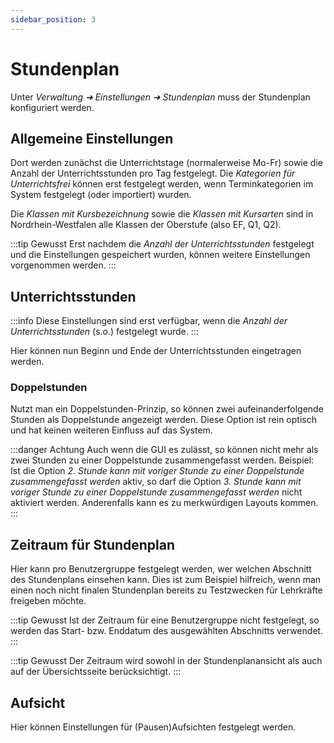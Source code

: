 ```yaml
---
sidebar_position: 3
---
```


# Stundenplan

Unter *Verwaltung ➜ Einstellungen ➜ Stundenplan* muss der Stundenplan konfiguriert werden.

## Allgemeine Einstellungen

Dort werden zunächst die Unterrichtstage (normalerweise Mo-Fr) sowie die Anzahl der Unterrichtsstunden pro Tag festgelegt.
Die *Kategorien für Unterrichtsfrei* können erst festgelegt werden, wenn Terminkategorien im System festgelegt (oder importiert)
wurden.

Die *Klassen mit Kursbezeichnung* sowie die *Klassen mit Kursarten* sind in Nordrhein-Westfalen alle Klassen der Oberstufe (also EF, Q1, Q2).

:::tip Gewusst
Erst nachdem die *Anzahl der Unterrichtsstunden* festgelegt und die Einstellungen gespeichert wurden, können weitere
Einstellungen vorgenommen werden.
:::

## Unterrichtsstunden

:::info
Diese Einstellungen sind erst verfügbar, wenn die *Anzahl der Unterrichtsstunden* (s.o.) festgelegt wurde.
:::

Hier können nun Beginn und Ende der Unterrichtsstunden eingetragen werden.

### Doppelstunden

Nutzt man ein Doppelstunden-Prinzip, so können zwei aufeinanderfolgende Stunden als Doppelstunde angezeigt werden. Diese
Option ist rein optisch und hat keinen weiteren Einfluss auf das System.

:::danger Achtung
Auch wenn die GUI es zulässt, so können nicht mehr als zwei Stunden zu einer Doppelstunde zusammengefasst werden. Beispiel:
Ist die Option *2. Stunde kann mit voriger Stunde zu einer Doppelstunde zusammengefasst werden* aktiv, so darf die Option
*3. Stunde kann mit voriger Stunde zu einer Doppelstunde zusammengefasst werden* nicht aktiviert werden. Anderenfalls
kann es zu merkwürdigen Layouts kommen.
:::

## Zeitraum für Stundenplan

Hier kann pro Benutzergruppe festgelegt werden, wer welchen Abschnitt des Stundenplans einsehen kann. Dies ist zum Beispiel
hilfreich, wenn man einen noch nicht finalen Stundenplan bereits zu Testzwecken für Lehrkräfte freigeben möchte.

:::tip Gewusst
Ist der Zeitraum für eine Benutzergruppe nicht festgelegt, so werden das Start- bzw. Enddatum des ausgewählten Abschnitts
verwendet.
:::

:::tip Gewusst
Der Zeitraum wird sowohl in der Stundenplanansicht als auch auf der Übersichtsseite berücksichtigt.
:::

## Aufsicht

Hier können Einstellungen für (Pausen)Aufsichten festgelegt werden.